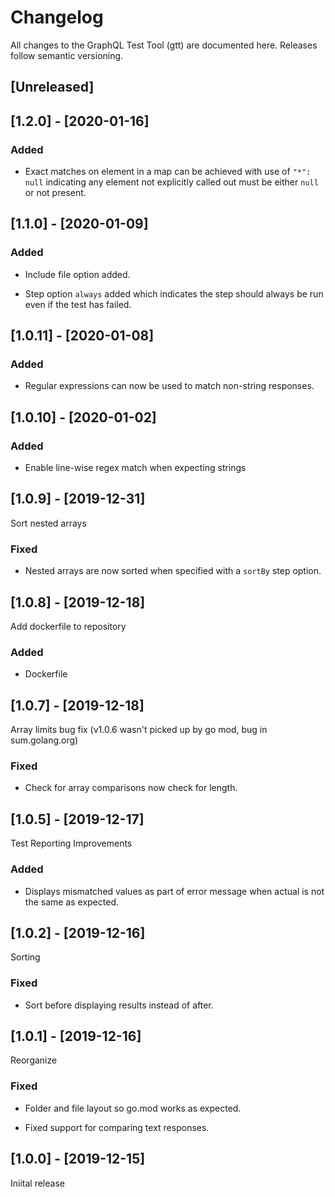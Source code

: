 # Changelog

All changes to the GraphQL Test Tool (gtt) are documented here. Releases follow semantic versioning.

## [Unreleased]

## [1.2.0] - [2020-01-16]

### Added

- Exact matches on element in a map can be achieved with use of `"*": null` indicating
  any element not explicitly called out must be either `null` or not present.

## [1.1.0] - [2020-01-09]

### Added

- Include file option added.

- Step option `always` added which indicates the step should always be run even if the test has failed.

## [1.0.11] - [2020-01-08]

### Added

- Regular expressions can now be used to match non-string responses.

## [1.0.10] - [2020-01-02]

### Added

- Enable line-wise regex match when expecting strings

## [1.0.9] - [2019-12-31]

Sort nested arrays

### Fixed

- Nested arrays are now sorted when specified with a `sortBy` step option.

## [1.0.8] - [2019-12-18]

Add dockerfile to repository

### Added
- Dockerfile

## [1.0.7] - [2019-12-18]

Array limits bug fix (v1.0.6 wasn't picked up by go mod, bug in sum.golang.org)

### Fixed

- Check for array comparisons now check for length.

## [1.0.5] - [2019-12-17]

Test Reporting Improvements

### Added

- Displays mismatched values as part of error message when actual is not the same as expected.

## [1.0.2] - [2019-12-16]

Sorting

### Fixed

- Sort before displaying results instead of after.

## [1.0.1] - [2019-12-16]

Reorganize

### Fixed

- Folder and file layout so go.mod works as expected.

- Fixed support for comparing text responses.

## [1.0.0] - [2019-12-15]

Iniital release
